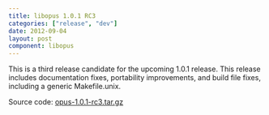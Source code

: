 ```yaml
---
title: libopus 1.0.1 RC3
categories: ["release", "dev"]
date: 2012-09-04
layout: post
component: libopus
---
```


This is a third release candidate for the upcoming 1.0.1 release. This release includes
documentation fixes, portability improvements, and build file fixes, including a generic
Makefile.unix.

Source code: [opus-1.0.1-rc3.tar.gz](http://downloads.xiph.org/releases/opus/opus-1.0.1-rc3.tar.gz)
